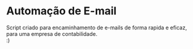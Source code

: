 # Automação de E-mail
Script criado para encaminhamento de e-mails de forma rapida e eficaz, para uma empresa de contabilidade.  
:)